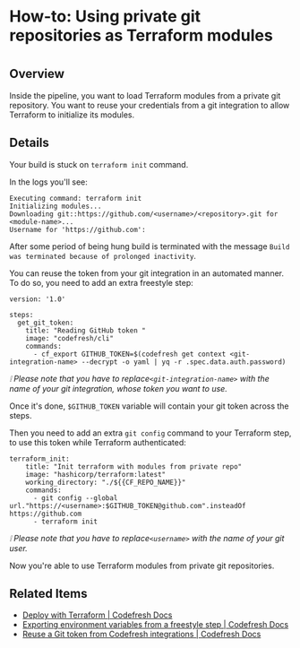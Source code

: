 # How-to: Using private git repositories as Terraform modules

#

## Overview

Inside the pipeline, you want to load Terraform modules from a private git
repository. You want to reuse your credentials from a git integration to allow
Terraform to initialize its modules.

## Details

Your build is stuck on `terraform init` command.

In the logs you'll see:

    
    
    Executing command: terraform init   
    Initializing modules...   
    Downloading git::https://github.com/<username>/<repository>.git for <module-name>...   
    Username for 'https://github.com':

After some period of being hung build is terminated with the message `Build
was terminated because of prolonged inactivity`.

You can reuse the token from your git integration in an automated manner. To
do so, you need to add an extra freestyle step:

    
    
    version: '1.0'   
      
    steps:   
      get_git_token:   
        title: "Reading GitHub token "  
        image: "codefresh/cli"  
        commands:   
          - cf_export GITHUB_TOKEN=$(codefresh get context <git-integration-name> --decrypt -o yaml | yq -r .spec.data.auth.password)

_❕ Please note that you have to replace`<git-integration-name>` with the name
of your git integration, whose token you want to use._

Once it's done, `$GITHUB_TOKEN` variable will contain your git token across
the steps.

Then you need to add an extra `git config` command to your Terraform step, to
use this token while Terraform authenticated:

    
    
    terraform_init:  
        title: "Init terraform with modules from private repo"  
        image: "hashicorp/terraform:latest"  
        working_directory: "./${{CF_REPO_NAME}}"  
        commands:  
          - git config --global url."https://<username>:$GITHUB_TOKEN@github.com".insteadOf https://github.com  
          - terraform init

_❕ Please note that you have to replace`<username>` with the name of your git
user._

Now you're able to use Terraform modules from private git repositories.

## Related Items

  * [Deploy with Terraform | Codefresh Docs](https://codefresh.io/docs/docs/yaml-examples/examples/terraform/)
  * [Exporting environment variables from a freestyle step | Codefresh Docs](https://codefresh.io/docs/docs/codefresh-yaml/variables/#exporting-environment-variables-from-a-freestyle-step)
  * [Reuse a Git token from Codefresh integrations | Codefresh Docs](https://codefresh.io/docs/docs/codefresh-yaml/steps/git-clone/#reuse-a-git-token-from-codefresh-integrations)

